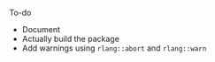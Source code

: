 To-do

- Document
- Actually build the package
- Add warnings using `rlang::abort` and `rlang::warn`
